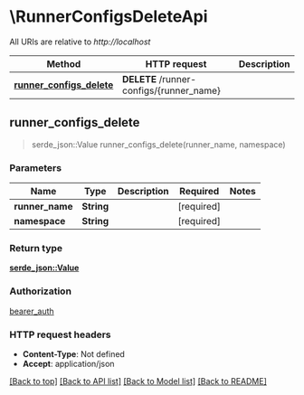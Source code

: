 # \RunnerConfigsDeleteApi

All URIs are relative to *http://localhost*

Method | HTTP request | Description
------------- | ------------- | -------------
[**runner_configs_delete**](RunnerConfigsDeleteApi.md#runner_configs_delete) | **DELETE** /runner-configs/{runner_name} | 



## runner_configs_delete

> serde_json::Value runner_configs_delete(runner_name, namespace)


### Parameters


Name | Type | Description  | Required | Notes
------------- | ------------- | ------------- | ------------- | -------------
**runner_name** | **String** |  | [required] |
**namespace** | **String** |  | [required] |

### Return type

[**serde_json::Value**](serde_json::Value.md)

### Authorization

[bearer_auth](../README.md#bearer_auth)

### HTTP request headers

- **Content-Type**: Not defined
- **Accept**: application/json

[[Back to top]](#) [[Back to API list]](../README.md#documentation-for-api-endpoints) [[Back to Model list]](../README.md#documentation-for-models) [[Back to README]](../README.md)

